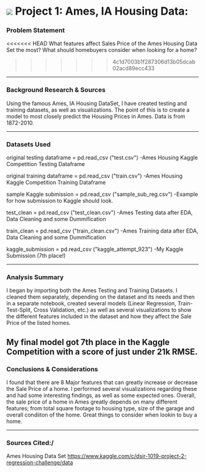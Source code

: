 
# ![](https://ga-dash.s3.amazonaws.com/production/assets/logo-9f88ae6c9c3871690e33280fcf557f33.png) Project 1: Ames, IA Housing Data:

### Problem Statement

<<<<<<< HEAD
What features affect Sales Price of the Ames Housing Data Set the most? What should homebuyers consider when looking for a home?
>>>>>>> 4c1d7003b1f287306d13b05dcab02acd89ecc433

---
### Background Research & Sources

Using the famous Ames, IA Housing DataSet, I have created testing and training datasets, as well as visualizations. The point of this is to create a model to most closely predict the Housing Prices in Ames. Data is from 1872-2010.

---
### Datasets Used

original testing dataframe = pd.read_csv ("test.csv")
-Ames Housing Kaggle Competition Testing Dataframe

original training dataframe = pd.read_csv ("train.csv")
-Ames Housing Kaggle Competition Training Dataframe

sample Kaggle submission = pd.read_csv ("sample_sub_reg.csv")
-Example for how submission to Kaggle should look.

test_clean = pd.read_csv ("test_clean.csv")
-Ames Testing data after EDA, Data Cleaning and some Dummification

train_clean = pd.read_csv ("train_clean.csv")
-Ames Training data after EDA, Data Cleaning and some Dummification

kaggle_submission = pd.read_csv ("kaggle_attempt_923")
-My Kaggle Submission (7th place!)


---

### Analysis Summary

I began by importing both the Ames Testing and Training Datasets. I cleaned them separately, depending on the dataset and its needs and then in a separate notebook, created several models (Linear Regression, Train-Test-Split, Cross Validation, etc.) as well as several visualizations to show the different features included in the dataset and how they affect the Sale Price of the listed homes.

My final model got 7th place in the Kaggle Competition with a score of just under 21k RMSE.
---

### Conclusions & Considerations

I found that there are 8 Major features that can greatly increase or decrease the Sale Price of a home. I performed several visualizations regarding these and had some interesting findings, as well as some expected ones. Overall, the sale price of a home in Ames greatly depends on many different features; from total square footage to housing type, size of the garage and overall condiiton of the home. Great things to consider when lookin to buy a home.

---

### Sources Cited:/
Ames Housing Data Set https://www.kaggle.com/c/dsir-1019-project-2-regression-challenge/data
